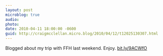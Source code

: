 ```yaml
---
layout: post
microblog: true
audio: 
photo: 
date: 2010-04-11 18:00:00 -0600
guid: http://craigmcclellan.micro.blog/2010/04/12/t12025130307.html
---
```

Blogged about my trip with FFH last weekend.  Enjoy. [bit.ly/9ACWfO](http://bit.ly/9ACWfO)
